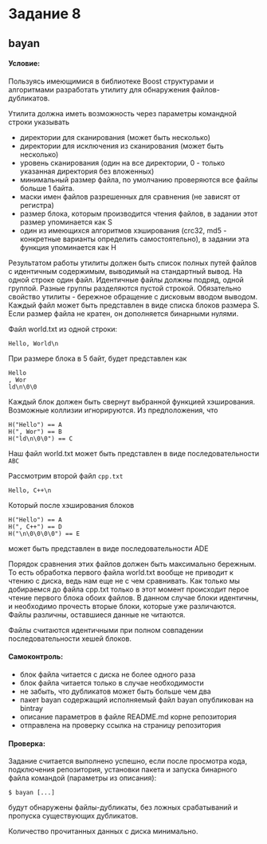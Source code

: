 # Задание 8
## bayan

#### Условие:

Пользуясь имеющимися в библиотеке Boost структурами и алгоритмами
разработать утилиту для обнаружения файлов-дубликатов.

Утилита должна иметь возможность через параметры командной строки
указывать
- директории для сканирования (может быть несколько)
- директории для исключения из сканирования (может быть несколько)
- уровень сканирования (один на все директории, 0 - только указанная
директория без вложенных)
- минимальный размер файла, по умолчанию проверяются все файлы
больше 1 байта.
- маски имен файлов разрешенных для сравнения (не зависят от
регистра)
- размер блока, которым производится чтения файлов, в задании этот
размер упоминается как S
- один из имеющихся алгоритмов хэширования (crc32, md5 -
конкретные варианты определить самостоятельно), в задании
эта функция упоминается как H

Результатом работы утилиты должен быть список полных путей файлов
с идентичным содержимым, выводимый на стандартный вывод. На одной
строке один файл. Идентичные файлы должны подряд, одной группой.
Разные группы разделяются пустой строкой.
Обязательно свойство утилиты - бережное обращение с дисковым вводом
выводом. Каждый файл может быть представлен в виде списка блоков
размера S. Если размер файла не кратен, он дополняется бинарными
нулями.

Файл world.txt из одной строки:

`Hello, World\n`

При размере блока в 5 байт, будет представлен как
```
Hello
, Wor
ld\n\0\0
```
Каждый блок должен быть свернут выбранной функцией хэширования.
Возможные коллизии игнорируются. Из предположения, что
```
H("Hello") == A
H(", Wor") == B
H("ld\n\0\0") == C
```
Наш файл world.txt может быть представлен в виде последовательности
`ABC`

Рассмотрим второй файл `cpp.txt`

`Hello, C++\n`

Который после хэширования блоков
```
H("Hello") == A
H(", C++") == D
H("\n\0\0\0\0") == E
```
может быть представлен в виде последовательности ADE

Порядок сравнения этих файлов должен быть максимально бережным. То
есть обработка первого файла world.txt вообще не приводит к чтению с
диска, ведь нам еще не с чем сравнивать. Как только мы добираемся до
файла cpp.txt только в этот момент происходит перое чтение первого блока
обоих файлов. В данном случае блоки идентичны, и необходимо прочесть
вторые блоки, которые уже различаются. Файлы различны, оставшиеся
данные не читаются.

Файлы считаются идентичными при полном совпадении последовательности
хешей блоков.

#### Самоконтроль:
- блок файла читается с диска не более одного раза
- блок файла читается только в случае необходимости
- не забыть, что дубликатов может быть больше чем два
- пакет bayan содержащий исполняемый файл bayan опубликован на
bintray
- описание параметров в файле README.md корне репозитория
- отправлена на проверку ссылка на страницу репозитория

#### Проверка:
Задание считается выполнено успешно, если после просмотра кода,
подключения репозитория, установки пакета и запуска бинарного файла
командой (параметры из описания):
```
$ bayan [...]
```
будут обнаружены файлы-дубликаты, без ложных срабатываний и
пропуска существующих дубликатов.

Количество прочитанных данных с диска минимально.
